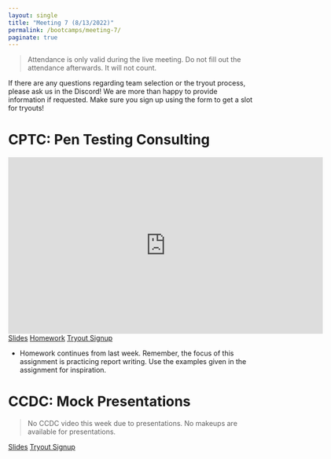 ```yaml
---
layout: single
title: "Meeting 7 (8/13/2022)"
permalink: /bootcamps/meeting-7/
paginate: true
---
```

> Attendance is only valid during the live meeting. Do not fill out the attendance afterwards. It will not count. 

If there are any questions regarding team selection or the tryout process, please ask us in the Discord! We are more than happy to provide information if requested. Make sure you sign up using the form to get a slot for tryouts!

# CPTC: Pen Testing Consulting
<iframe width="640" height="360" src="https://www.youtube-nocookie.com/embed/vdNKTvSVwfQ?controls=0" frameborder="0" title="CPTC Video" allowfullcreen></iframe>
<br>
<a href="/bootcamps/2022/slides/cptc-meeting-7.pdf" class="btn btn--danger btn--large"><span>Slides</span></a>
<a href="/bootcamps/2022/meeting-6/" class="btn btn--danger btn--large"><span>Homework</span></a>
<a href="https://docs.google.com/forms/d/e/1FAIpQLSdG8fpq9Et2nF5v8WoGMCyPMR8Hm7qiOmvljGd17AeOM7oDWQ/viewform" class="btn btn--danger btn--large"><span>Tryout Signup</span></a>

- Homework continues from last week. Remember, the focus of this assignment is practicing report writing. Use the examples given in the assignment for inspiration.

# CCDC: Mock Presentations
> No CCDC video this week due to presentations. No makeups are available for presentations.

<a href="/bootcamps/2022/slides/ccdc-meeting-7.pdf" class="btn btn--info btn--large"><span>Slides</span></a>
<a href="https://docs.google.com/forms/d/e/1FAIpQLScwikbbYyZgYo61-U8IRxoqtkMbUDPgiqdJd7_qWWdGEHG41Q/viewform" class="btn btn--info btn--large"><span>Tryout Signup</span></a>